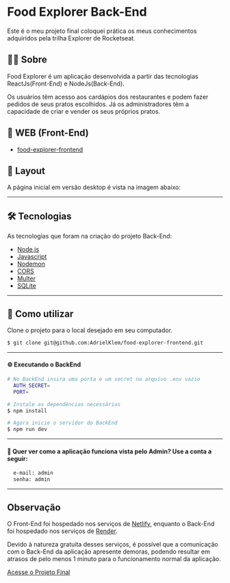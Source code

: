 # Food Explorer Back-End

Este é o meu projeto final coloquei prática os meus conhecimentos adquiridos pela trilha Explorer de Rocketseat.

## 👨‍💻 Sobre

Food Explorer é um aplicação desenvolvida a partir das tecnologias ReactJs(Front-End) e NodeJs(Back-End).

Os usuários têm acesso aos cardápios dos restaurantes e podem fazer pedidos de seus pratos escolhidos. Já os administradores têm a capacidade de criar e vender os seus próprios pratos.

## 🔗 WEB (Front-End)

- [food-explorer-frontend](https://github.com/AdrielKlem/food-explorer-frontend)

## 🎨 Layout

A página inicial em versão desktop é vista na imagem abaixo:

---

## 🛠 Tecnologias

As tecnologias que foram na criação do projeto Back-End:

- [Node.js](https://nodejs.org/en/)
- [Javascript](https://developer.mozilla.org/pt-BR/docs/Web/JavaScript)
- [Nodemon](https://nodemon.io/)
- [CORS](https://www.npmjs.com/package/cors)
- [Multer](https://www.npmjs.com/package/multer)
- [SQLite](https://www.sqlite.org/index.html)

---

## 🚨 Como utilizar

Clone o projeto para o local desejado em seu computador.

```bash
$ git clone git@github.com:AdrielKlem/food-explorer-frontend.git
```

---

#### ⚙ Executando o BackEnd

```bash
# No BackEnd insira uma porta e um secret no arquivo .env vazio
  AUTH_SECRET=
  PORT=

# Instale as dependências necessárias
$ npm install

# Agora inicie o servidor do BackEnd
$ npm run dev
```

---

#### 🔑 Quer ver como a aplicação funciona vista pelo Admin? Use a conta a seguir:

```bash
  e-mail: admin
  senha: admin
```

---

## Observação

O Front-End foi hospedado nos serviços de [Netlify](https://www.netlify.com), enquanto o Back-End foi hospedado nos serviços de [Render](https://render.com).

Devido à natureza gratuita desses serviços, é possível que a comunicação com o Back-End da aplicação apresente demoras, podendo resultar em atrasos de pelo menos 1 minuto para o funcionamento normal da aplicação.

[Acesse o Projeto Final](https://cheerful-dodol-6cf8d7.netlify.app)
